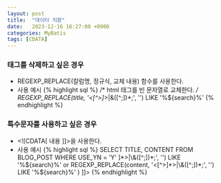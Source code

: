 ```yaml
---
layout: post
title:  "데이터 치환"
date:   2023-12-16 16:27:00 +0900
categories: MyBatis
tags: [CDATA]
---
```


### 태그를 삭제하고 싶은 경우

- REGEXP_REPLACE(칼럼명, 정규식, 교체 내용) 함수를 사용한다.
- 사용 예시
    {% highlight sql %}
    /* html 태그를 빈 문자열로 교체한다. */
    REGEXP_REPLACE(title, '&lt;[^>]*>|\&([^;])*;', '') LIKE '%${search}%'
    {% endhighlight %}

### 특수문자를 사용하고 싶은 경우

- &lt;![CDATA[ 내용 ]]>을 사용한다.
- 사용 예시
    {% highlight sql %}
    SELECT
        TITLE, CONTENT
    FROM
        BLOG_POST
    WHERE
        USE_YN = 'Y'
        <![CDATA[
            AND (
                REGEXP_REPLACE(title, '&lt;[^>]*>|\&([^;])*;', '') LIKE '%${search}%'
                or 
                REGEXP_REPLACE(content, '&lt;[^>]*>|\&([^;])*;', '') LIKE '%${search}%'
            )
        ]]>
    {% endhighlight %}